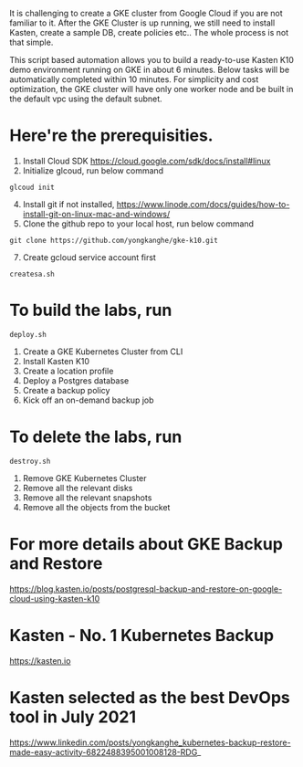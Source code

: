 It is challenging to create a GKE cluster from Google Cloud if you are not familiar to it. After the GKE Cluster is up running, we still need to install Kasten, create a sample DB, create policies etc.. The whole process is not that simple.

This script based automation allows you to build a ready-to-use Kasten K10 demo environment running on GKE in about 6 minutes. Below tasks will be automatically completed within 10 minutes. For simplicity and cost optimization, the GKE cluster will have only one worker node and be built in the default vpc using the default subnet. 

# Here're the prerequisities.
1. Install Cloud SDK https://cloud.google.com/sdk/docs/install#linux
2. Initialize glcoud, run below command
````
glcoud init
````
4. Install git if not installed, https://www.linode.com/docs/guides/how-to-install-git-on-linux-mac-and-windows/
5. Clone the github repo to your local host, run below command
````
git clone https://github.com/yongkanghe/gke-k10.git
````
7. Create gcloud service account first
````
createsa.sh
````

# To build the labs, run 
````
deploy.sh
````
1. Create a GKE Kubernetes Cluster from CLI
2. Install Kasten K10
3. Create a location profile
4. Deploy a Postgres database
5. Create a backup policy
6. Kick off an on-demand backup job

# To delete the labs, run 
````
destroy.sh
````
1. Remove GKE Kubernetes Cluster
2. Remove all the relevant disks
3. Remove all the relevant snapshots
4. Remove all the objects from the bucket

# For more details about GKE Backup and Restore
https://blog.kasten.io/posts/postgresql-backup-and-restore-on-google-cloud-using-kasten-k10


# Kasten - No. 1 Kubernetes Backup
https://kasten.io 

# Kasten selected as the best DevOps tool in July 2021
https://www.linkedin.com/posts/yongkanghe_kubernetes-backup-restore-made-easy-activity-6822488395001008128-RDG_
